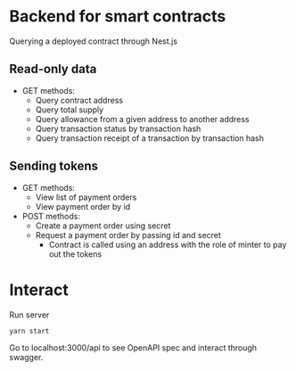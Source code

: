# Backend for smart contracts

Querying a deployed contract through Nest.js

## Read-only data

- GET methods:
  - Query contract address
  - Query total supply
  - Query allowance from a given address to another address
  - Query transaction status by transaction hash
  - Query transaction receipt of a transaction by transaction hash

## Sending tokens

- GET methods:
  - View list of payment orders
  - View payment order by id
- POST methods:
  - Create a payment order using secret
  - Request a payment order by passing id and secret
    - Contract is called using an address with the role of minter to pay out the tokens

# Interact

Run server
```
yarn start
```

Go to localhost:3000/api to see OpenAPI spec and interact through swagger.
